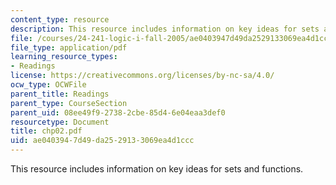 ```yaml
---
content_type: resource
description: This resource includes information on key ideas for sets and functions.
file: /courses/24-241-logic-i-fall-2005/ae0403947d49da2529133069ea4d1ccc_chp02.pdf
file_type: application/pdf
learning_resource_types:
- Readings
license: https://creativecommons.org/licenses/by-nc-sa/4.0/
ocw_type: OCWFile
parent_title: Readings
parent_type: CourseSection
parent_uid: 08ee49f9-2738-2cbe-85d4-6e04eaa3def0
resourcetype: Document
title: chp02.pdf
uid: ae040394-7d49-da25-2913-3069ea4d1ccc
---
```

This resource includes information on key ideas for sets and functions.